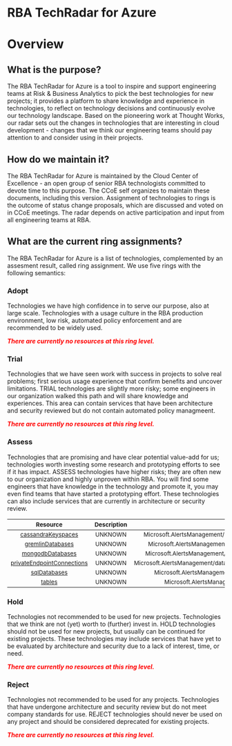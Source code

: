 
RBA TechRadar for Azure
=======================

# Overview

## What is the purpose?


The RBA TechRadar for Azure is a tool to inspire and support engineering teams at Risk & Business Analytics to pick the best technologies for new projects; it provides a platform to share knowledge and experience in technologies, to reflect on technology decisions and continuously evolve our technology landscape.  Based on the pioneering work at Thought Works, our radar sets out the changes in technologies that are interesting in cloud development - changes that we think our engineering teams should pay attention to and consider using in their projects.
## How do we maintain it?


The RBA TechRadar for Azure is maintained by the Cloud Center of Excellence - an open group of senior RBA technologists committed to devote time to this purpose.  The CCoE self organizes to maintain these documents, including this version.  Assignment of technologies to rings is the outcome of status change proposals, which are discussed and voted on in CCoE meetings.  The radar depends on active participation and input from all engineering teams at RBA.
## What are the current ring assignments?


The RBA TechRadar for Azure is a list of technologies, complemented by an assesment result, called ring assignment.  We use five rings with the following semantics:
### Adopt


Technologies we have high confidence in to serve our purpose, also at large scale.  Technologies with a usage culture in the RBA production environment, low risk, automated policy enforcement and are recommended to be widely used.  
  
***<font color="red"> There are currently no resources at this ring level. </font>***
### Trial


Technologies that we have seen work with success in projects to solve real problems;  first serious usage experience that confirm benefits and uncover limitations.  TRIAL technologies are slightly more risky; some engineers in our organization walked this path and will share knowledge and experiences.  This area can contain services that have been architecture and security reviewed but do not contain automated policy managmeent.  
  
***<font color="red"> There are currently no resources at this ring level. </font>***
### Assess


Technologies that are promising and have clear potential value-add for us; technologies worth investing some research and prototyping efforts to see if it has impact.  ASSESS technologies have higher risks;  they are often new to our organization and highly unproven within RBA.  You will find some engineers that have knowledge in the technology and promote it, you may even find teams that have started a prototyping effort.  These technologies can also include services that are currently in architecture or security review.  

|<sub>Resource</sub>|<sub>Description</sub>|<sub>Path</sub>|<sub>Status</sub>|
| :---: | :---: | :---: | :---: |
|<sub>[cassandraKeyspaces](https://github.com/openrba/python-azure-techradar/tree/master/Microsoft.AlertsManagement/databaseAccounts/cassandraKeyspaces)</sub>|<sub>UNKNOWN</sub>|<sub>Microsoft.AlertsManagement/databaseAccounts/cassandraKeyspaces</sub>|<sub>ASSESS</sub>|
|<sub>[gremlinDatabases](https://github.com/openrba/python-azure-techradar/tree/master/Microsoft.AlertsManagement/databaseAccounts/gremlinDatabases)</sub>|<sub>UNKNOWN</sub>|<sub>Microsoft.AlertsManagement/databaseAccounts/gremlinDatabases</sub>|<sub>ASSESS</sub>|
|<sub>[mongodbDatabases](https://github.com/openrba/python-azure-techradar/tree/master/Microsoft.AlertsManagement/databaseAccounts/mongodbDatabases)</sub>|<sub>UNKNOWN</sub>|<sub>Microsoft.AlertsManagement/databaseAccounts/mongodbDatabases</sub>|<sub>ASSESS</sub>|
|<sub>[privateEndpointConnections](https://github.com/openrba/python-azure-techradar/tree/master/Microsoft.AlertsManagement/databaseAccounts/privateEndpointConnections)</sub>|<sub>UNKNOWN</sub>|<sub>Microsoft.AlertsManagement/databaseAccounts/privateEndpointConnections</sub>|<sub>ASSESS</sub>|
|<sub>[sqlDatabases](https://github.com/openrba/python-azure-techradar/tree/master/Microsoft.AlertsManagement/databaseAccounts/sqlDatabases)</sub>|<sub>UNKNOWN</sub>|<sub>Microsoft.AlertsManagement/databaseAccounts/sqlDatabases</sub>|<sub>ASSESS</sub>|
|<sub>[tables](https://github.com/openrba/python-azure-techradar/tree/master/Microsoft.AlertsManagement/databaseAccounts/tables)</sub>|<sub>UNKNOWN</sub>|<sub>Microsoft.AlertsManagement/databaseAccounts/tables</sub>|<sub>ASSESS</sub>|

### Hold


Technologies not recommended to be used for new projects. Technologies that we think are not (yet) worth to (further) invest in.  HOLD technologies should not be used for new projects, but usually can be continued for existing projects.  These technologies may include services that have yet to be evaluated by architecture and security due to a lack of interest, time, or need.  
  
***<font color="red"> There are currently no resources at this ring level. </font>***
### Reject


Technologies not recommended to be used for any projects. Technologies that have undergone architecture and security review but do not meet company standards for use.  REJECT technologies should never be used on any project and should be considered deprecated for existing projects.  
  
***<font color="red"> There are currently no resources at this ring level. </font>***